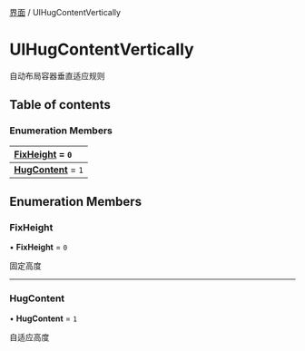 [界面](../groups/界面.界面.md) / UIHugContentVertically

# UIHugContentVertically <Badge type="tip" text="Enumeration" /> <Score text="UIHugContentVertically" />

自动布局容器垂直适应规则

## Table of contents

### Enumeration Members <Score text="Enumeration" /> 
| **[FixHeight](mw.UIHugContentVertically.md#fixheight)** = ``0``  |
| :----- |
| **[HugContent](mw.UIHugContentVertically.md#hugcontent)** = ``1`` |

## Enumeration Members

### FixHeight <Score text="FixHeight" /> 

• **FixHeight** = ``0``

固定高度

___

### HugContent <Score text="HugContent" /> 

• **HugContent** = ``1``

自适应高度
